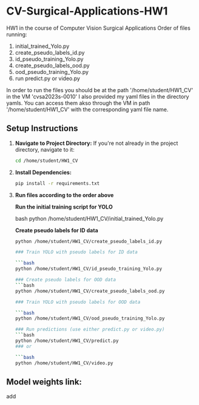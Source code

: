 # CV-Surgical-Applications-HW1
HW1 in the course of Computer Vision Surgical Applications
Order of files running:
1. initial_trained_Yolo.py
2. create_pseudo_labels_id.py
3. id_pseudo_training_Yolo.py
4. create_pseudo_labels_ood.py
5. ood_pseudo_training_Yolo.py
6. run predict.py or video.py

In order to run the files you should be at the path '/home/student/HW1_CV' in the VM 'cvsa2023s-0010'
I also provided my yaml files in the directory yamls. You can access them akso through the VM in path '/home/student/HW1_CV' with the corresponding yaml file name.

## Setup Instructions
1. **Navigate to Project Directory:**
   If you're not already in the project directory, navigate to it:
   ```bash
   cd /home/student/HW1_CV
2. **Install Dependencies:**
   ```bash
   pip install -r requirements.txt
3. **Run files according to the order above**
   
   **Run the initial training script for YOLO**
   
   bash
   python /home/student/HW1_CV/initial_trained_Yolo.py
   
   **Create pseudo labels for ID data**
   ```bash
   python /home/student/HW1_CV/create_pseudo_labels_id.py
   
   ### Train YOLO with pseudo labels for ID data
   
   ```bash
   python /home/student/HW1_CV/id_pseudo_training_Yolo.py
   
   ### Create pseudo labels for OOD data
   ```bash
   python /home/student/HW1_CV/create_pseudo_labels_ood.py
   
   ### Train YOLO with pseudo labels for OOD data
   
   ```bash
   python /home/student/HW1_CV/ood_pseudo_training_Yolo.py
   
   ### Run predictions (use either predict.py or video.py)
   ```bash
   python /home/student/HW1_CV/predict.py
   ### or
   
   ```bash
   python /home/student/HW1_CV/video.py


## Model weights link:
add
